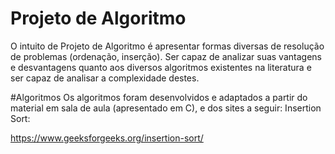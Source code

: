# Projeto de Algoritmo
O intuito de Projeto de Algoritmo é apresentar formas diversas de resolução de problemas (ordenação, inserção). 
Ser capaz de analizar suas vantagens e desvantagens quanto aos diversos algoritmos existentes na literatura e ser capaz de analisar a complexidade destes.

#Algoritmos
Os algoritmos foram desenvolvidos e adaptados a partir do material em sala de aula (apresentado em C), e dos sites a seguir:
Insertion Sort:

https://www.geeksforgeeks.org/insertion-sort/
